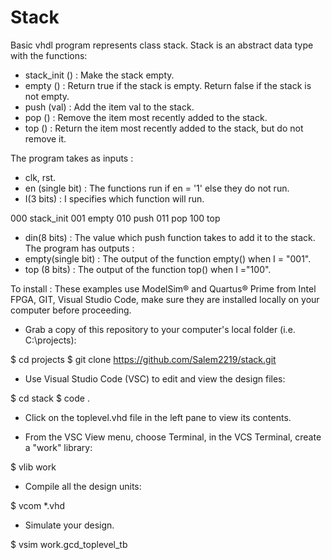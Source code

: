 # Stack
Basic vhdl program represents class stack. Stack is an abstract data type with the functions:
- stack_init () : Make the stack empty.
- empty () : Return true if the stack is empty. Return false if the stack is not empty.
- push (val) : Add the item val to the stack.
- pop () : Remove the item most recently added to the stack.
- top () : Return the item most recently added to the stack, but do not remove it.

The program takes as inputs :
- clk, rst.
- en (single bit) : The functions run if en = '1' else they do not run.
- I(3 bits) : I specifies which function will run.

000  stack_init
001  empty
010  push
011  pop
100  top
- din(8 bits) : The value which push function takes to add it to the stack.
The program has outputs :
- empty(single bit) : The output of the function empty() when I = "001".
- top (8 bits) : The output of the function top() when I ="100".





To install :
These examples use ModelSim® and Quartus® Prime from Intel FPGA, GIT, Visual Studio Code, make sure they are installed locally on your computer before proceeding.


- Grab a copy of this repository to your computer's local folder (i.e. C:\projects):

$ cd projects
$ git clone https://github.com/Salem2219/stack.git
- Use Visual Studio Code (VSC) to edit and view the design files:

$ cd stack
$ code .
- Click on the toplevel.vhd file in the left pane to view its contents.

- From the VSC View menu, choose Terminal, in the VCS Terminal, create a "work" library:

$ vlib work
- Compile all the design units:

$ vcom *.vhd
- Simulate your design.

$ vsim work.gcd_toplevel_tb

